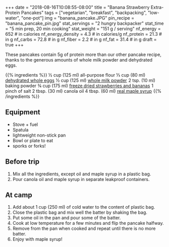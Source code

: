+++
date = "2018-08-16T10:08:55-08:00"
title = "Banana Strawberry Extra-Protein Pancakes"
tags = ["vegetarian", "breakfast", "backpacking", "low-water", "one-pot"]
img = "banana_pancake.JPG"
pin_recipe = "banana_pancake_pin.jpg"
stat_servings = "2 hungry backpacker"
stat_time = "5 min prep, 20 min cooking"
stat_weight = "151 g / serving"
nf_energy = 652 # in calories
nf_energy_density = 4.3 # in calories/g
nf_protein = 21.3 # in g
nf_carbs = 72.8 # in g
nf_fiber = 2.2 # in g
nf_fat = 31.4 # in g
draft = true
+++

These pancakes contain 5g of protein more than our other pancake recipe, thanks to the generous amounts of whole milk powder and dehydrated eggs. 

{{% ingredients %}}
½ cup (125 ml) all-purpose flour
⅓ cup (80 ml)  <a target="_blank" href="https://www.amazon.com/gp/product/B01G24Z06G/ref=as_li_tl?ie=UTF8&camp=1789&creative=9325&creativeASIN=B01G24Z06G&linkCode=as2&tag=gourmethiking-20&linkId=aebfb956080e1a1ff91385b93e66d8e5">dehydrated whole eggs</a><img src="//ir-na.amazon-adsystem.com/e/ir?t=gourmethiking-20&l=am2&o=1&a=B01G24Z06G" width="1" height="1" border="0" alt="" style="border:none !important; margin:0px !important;" />
½ cup (125 ml) <a target="_blank" href="https://www.amazon.com/gp/product/B00FRFRZF6/ref=as_li_tl?ie=UTF8&camp=1789&creative=9325&creativeASIN=B00FRFRZF6&linkCode=as2&tag=gourmethiking-20&linkId=f7d69f70caf1f6c64d69cf2302439691">whole milk powder</a><img src="//ir-na.amazon-adsystem.com/e/ir?t=gourmethiking-20&l=am2&o=1&a=B00FRFRZF6" width="1" height="1" border="0" alt="" style="border:none !important; margin:0px !important;" />
2 tsp. (10 ml) baking powder
¾ cup (175 ml) <a target="_blank" href="https://www.amazon.com/gp/product/B00GSE720S/ref=as_li_tl?ie=UTF8&camp=1789&creative=9325&creativeASIN=B00GSE720S&linkCode=as2&tag=gourmethiking-20&linkId=3ea90819854445a19d5f7a798c4af20e">freeze dried strawberries and bananas</a><img src="//ir-na.amazon-adsystem.com/e/ir?t=gourmethiking-20&l=am2&o=1&a=B00GSE720S" width="1" height="1" border="0" alt="" style="border:none !important; margin:0px !important;" />
1 pinch of salt
2 tbsp. (30 ml) canola oil
4 tbsp. (60 ml) <a target="_blank" href="https://www.amazon.com/gp/product/B009VFUO1K/ref=as_li_tl?ie=UTF8&camp=1789&creative=9325&creativeASIN=B009VFUO1K&linkCode=as2&tag=gourmethiking-20&linkId=af7d394231577522b2c7a5bd3b15870f">real maple syrup</a><img src="//ir-na.amazon-adsystem.com/e/ir?t=gourmethiking-20&l=am2&o=1&a=B009VFUO1K" width="1" height="1" border="0" alt="" style="border:none !important; margin:0px !important;" />
{{% /ingredients %}}

## Equipment
- Stove + fuel
- Spatula 
- lightweight non-stick pan
- Bowl or plate to eat
- sporks or forks!

## Before trip
1. Mix all the ingredients, except oil and maple syrup in a plastic bag.
1. Pour canola oil and maple syrup in separate leakproof containers.
 
## At camp
1. Add about 1 cup (250 ml) of cold water to the content of plastic bag.
1. Close the plastic bag and mix well the batter by shaking the bag.
1. Put some oil in the pan and pour some of the batter.
1. Cook at low temperature for a few minutes and flip the pancake halfway.
1. Remove from the pan when cooked and repeat until there is no more batter.
1. Enjoy with maple syrup!
